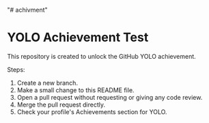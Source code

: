 "# achivment" 
# YOLO Achievement Test

This repository is created to unlock the GitHub YOLO achievement.

Steps:
1. Create a new branch.
2. Make a small change to this README file.
3. Open a pull request without requesting or giving any code review.
4. Merge the pull request directly.
5. Check your profile's Achievements section for YOLO.
